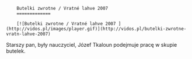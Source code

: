 
        Butelki zwrotne / Vratné lahve 2007 
        =============
        
        [![Butelki zwrotne / Vratné lahve 2007 ](http://vidos.pl/images/player.gif)](http://vidos.pl/butelki-zwrotne-vratn-lahve-2007)
        
        
 Starszy pan, były nauczyciel, Józef Tkaloun podejmuje pracę w skupie butelek.
    